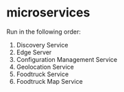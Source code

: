# microservices

Run in the following order:

1. Discovery Service
2. Edge Server
3. Configuration Management Service
4. Geolocation Service
5. Foodtruck Service
6. Foodtruck Map Service
